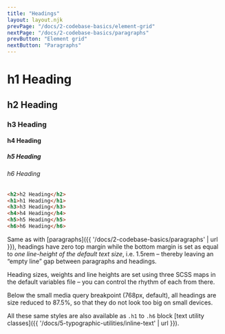 ```yaml
---
title: "Headings"
layout: layout.njk
prevPage: "/docs/2-codebase-basics/element-grid"
nextPage: "/docs/2-codebase-basics/paragraphs"
prevButton: "Element grid"
nextButton: "Paragraphs"
---
```


# h1 Heading
## h2 Heading
### h3 Heading
#### h4 Heading
##### h5 Heading
###### h6 Heading

```html
<h2>h2 Heading</h2>
<h1>h1 Heading</h1>
<h3>h3 Heading</h3>
<h4>h4 Heading</h4>
<h5>h5 Heading</h5>
<h6>h6 Heading</h6>
```

Same as with [paragraphs]({{ '/docs/2-codebase-basics/paragraphs' | url }}), headings have zero top margin while the bottom margin is set as equal to _one line-height of the default text size_, i.e. 1.5rem – thereby leaving an “empty line” gap between paragraphs and headings.

Heading sizes, weights and line heights are set using three SCSS maps in the default variables file – you can control the rhythm of each from there.

Below the small media query breakpoint (768px, default), all headings are size reduced to 87.5%, so that they do not look too big on small devices.

All these same styles are also available as `.h1` to `.h6` block [text utility classes]({{ '/docs/5-typographic-utilities/inline-text' | url }}).